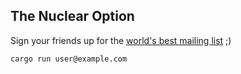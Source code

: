 ## The Nuclear Option

Sign your friends up for the [world's best mailing list](http://www.nickelback.com/service/emaillist) ;)


```
cargo run user@example.com

```

